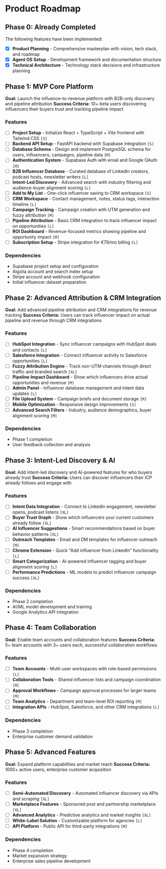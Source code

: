 # Product Roadmap

## Phase 0: Already Completed

The following features have been implemented:

- [x] **Product Planning** - Comprehensive masterplan with vision, tech stack, and roadmap
- [x] **Agent OS Setup** - Development framework and documentation structure
- [x] **Technical Architecture** - Technology stack decisions and infrastructure planning

## Phase 1: MVP Core Platform

**Goal:** Launch the influence-to-revenue platform with B2B-only discovery and pipeline attribution
**Success Criteria:** 10+ beta users discovering influencers their buyers trust and tracking pipeline impact

### Features

- [ ] **Project Setup** - Initialize React + TypeScript + Vite frontend with Tailwind CSS `[S]`
- [ ] **Backend API Setup** - FastAPI backend with Supabase integration `[S]`
- [ ] **Database Schema** - Design and implement PostgreSQL schema for users, influencers, campaigns, pipeline data `[M]`
- [ ] **Authentication System** - Supabase Auth with email and Google OAuth `[M]`
- [ ] **B2B Influencer Database** - Curated database of LinkedIn creators, podcast hosts, newsletter writers `[L]`
- [ ] **Intent-Led Discovery** - Advanced search with industry filtering and audience-buyer alignment scoring `[L]`
- [ ] **Add to My List** - One-click influencer saving to CRM workspace `[S]`
- [ ] **CRM Workspace** - Contact management, notes, status tags, interaction timeline `[L]`
- [ ] **Campaign Tracking** - Campaign creation with UTM generation and fuzzy attribution `[M]`
- [ ] **Pipeline Attribution** - Basic CRM integration to track influencer impact on opportunities `[L]`
- [ ] **ROI Dashboard** - Revenue-focused metrics showing pipeline and opportunity impact `[M]`
- [ ] **Subscription Setup** - Stripe integration for €79/mo billing `[L]`

### Dependencies

- Supabase project setup and configuration
- Algolia account and search index setup
- Stripe account and webhook configuration
- Initial influencer dataset preparation

## Phase 2: Advanced Attribution & CRM Integration

**Goal:** Add advanced pipeline attribution and CRM integrations for revenue tracking
**Success Criteria:** Users can track influencer impact on actual pipeline and revenue through CRM integrations

### Features

- [ ] **HubSpot Integration** - Sync influencer campaigns with HubSpot deals and contacts `[L]`
- [ ] **Salesforce Integration** - Connect influencer activity to Salesforce opportunities `[L]`
- [ ] **Fuzzy Attribution Engine** - Track non-UTM channels through direct traffic and branded search `[XL]`
- [ ] **Pipeline Impact Dashboard** - Show which influencers drive actual opportunities and revenue `[M]`
- [ ] **Admin Panel** - Influencer database management and intent data updates `[L]`
- [ ] **File Upload System** - Campaign briefs and document storage `[M]`
- [ ] **Mobile Optimization** - Responsive design improvements `[S]`
- [ ] **Advanced Search Filters** - Industry, audience demographics, buyer alignment scoring `[M]`

### Dependencies

- Phase 1 completion
- User feedback collection and analysis

## Phase 3: Intent-Led Discovery & AI

**Goal:** Add intent-led discovery and AI-powered features for who buyers already trust
**Success Criteria:** Users can discover influencers their ICP already follows and engage with

### Features

- [ ] **Intent Data Integration** - Connect to LinkedIn engagement, newsletter opens, podcast listens `[XL]`
- [ ] **Buyer Trust Graph** - Show which influencers your current customers already follow `[XL]`
- [ ] **AI Influencer Suggestions** - Smart recommendations based on buyer behavior patterns `[XL]`
- [ ] **Outreach Templates** - Email and DM templates for influencer outreach `[M]`
- [ ] **Chrome Extension** - Quick "Add influencer from LinkedIn" functionality `[L]`
- [ ] **Smart Categorization** - AI-powered influencer tagging and buyer alignment scoring `[L]`
- [ ] **Performance Predictions** - ML models to predict influencer campaign success `[XL]`

### Dependencies

- Phase 2 completion
- AI/ML model development and training
- Google Analytics API integration

## Phase 4: Team Collaboration

**Goal:** Enable team accounts and collaboration features
**Success Criteria:** 5+ team accounts with 3+ users each, successful collaboration workflows

### Features

- [ ] **Team Accounts** - Multi-user workspaces with role-based permissions `[L]`
- [ ] **Collaboration Tools** - Shared influencer lists and campaign coordination `[M]`
- [ ] **Approval Workflows** - Campaign approval processes for larger teams `[M]`
- [ ] **Team Analytics** - Department and team-level ROI reporting `[M]`
- [ ] **Integration APIs** - HubSpot, Salesforce, and other CRM integrations `[L]`

### Dependencies

- Phase 3 completion
- Enterprise customer demand validation

## Phase 5: Advanced Features

**Goal:** Expand platform capabilities and market reach
**Success Criteria:** 1000+ active users, enterprise customer acquisition

### Features

- [ ] **Semi-Automated Discovery** - Automated influencer discovery via APIs and scraping `[XL]`
- [ ] **Marketplace Features** - Sponsored post and partnership marketplace `[XL]`
- [ ] **Advanced Analytics** - Predictive analytics and market insights `[XL]`
- [ ] **White-Label Solution** - Customizable platform for agencies `[L]`
- [ ] **API Platform** - Public API for third-party integrations `[M]`

### Dependencies

- Phase 4 completion
- Market expansion strategy
- Enterprise sales pipeline development
